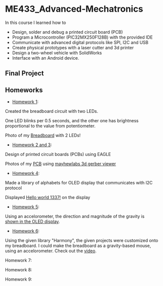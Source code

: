 # ME433_Advanced-Mechatronics

In this course I learned how to 
- Design, solder and debug a printed circuit board (PCB) 
- Program a Microcontroller (PIC32MX250F128B) with the provided IDE
- Communicate with advanced digital protocols like SPI, I2C and USB 
- Create physical prototypes with a laser cutter and 3d printer
- Design a two-wheel vehicle with SolidWorks
- Interface with an Android device.

## Final Project

## Homeworks

* [Homework 1](https://github.com/jongwoo-Lee/ME433_Advanced-Mechatronics/tree/master/HW1):

Created the breadboard circuit with two LEDs.

One LED blinks per 0.5 seconds, and the other one has brightness proportional to the value from potentiometer.

Photo of my [Breadboard](https://github.com/jongwoo-Lee/ME433_Advanced-Mechatronics/blob/master/HW1/IMG_2373.jpg) with 2 LEDs!

* [Homework 2 and 3](https://github.com/jongwoo-Lee/ME433_Advanced-Mechatronics/tree/master/HW2%263):

Design of printed circuit boards (PCBs) using EAGLE

Photos of my [PCB](https://github.com/jongwoo-Lee/ME433_Advanced-Mechatronics/tree/master/HW2%263) using [mayhewlabs 3d gerber viewer](http://mayhewlabs.com/webGerber/)


* [Homework 4](https://github.com/jongwoo-Lee/ME433_Advanced-Mechatronics/tree/master/HW4):

Made a library of alphabets for OLED display that communicates with I2C protocol

Displayed [Hello world 1337!](https://github.com/jongwoo-Lee/ME433_Advanced-Mechatronics/blob/master/HW4/oled.X/IMG_0221%20copy.jpg) on the display


* [Homework 5](https://github.com/jongwoo-Lee/ME433_Advanced-Mechatronics/tree/master/HW5/accel.X):

Using an accelorometer, the direction and magnitude of the gravity is [shown in the OLED display](https://github.com/jongwoo-Lee/ME433_Advanced-Mechatronics/blob/master/HW5/accel.X/IMG_0223.jpg).

* [Homework 6](https://github.com/Jongwoo-Lee/ME433_Advanced-Mechatronics/tree/master/HW6):

Using the given library "Harmony", the given projects were customized onto my breadboard.
I could make the breadboard as a gravity-based mouse, using an accelorometer. 
Check out the [video](https://github.com/Jongwoo-Lee/ME433_Advanced-Mechatronics/blob/master/HW6/mouse.gif).


Homework 7:

Homework 8:

Homework 9:
